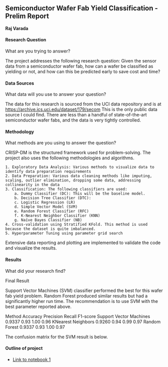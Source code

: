 ## Semiconductor Wafer Fab Yield Classification - Prelim Report

**Raj Varada**

#### Research Question
What are you trying to answer?

The project addresses the following research question: Given the sensor data from a semiconductor wafer fab, how can a wafer be classified as yielding or not, and how can this be predicted early to save cost and time? 


#### Data Sources
What data will you use to answer your question?

The data for this research is sourced from the UCI data repository and is at https://archive.ics.uci.edu/dataset/179/secom
This is the only public data source I could find. There are less than a handful of state-of-the-art semiconductor wafer fabs, and the data is very tightly controlled.

#### Methodology
What methods are you using to answer the question?

CRISP-DM is the structured framework used for problem-solving. The project also uses the following methodologies and algorithms. 

	1. Exploratory Data Analysis: Various methods to visualize data to identify data preparation requirements
	2. Data Preparation: Various data cleaning methods like imputing, scaling, outlier elimination, dropping some data, addressing collinearity in the data
	3. Classification: The following classifiers are used:
		a. Dummy Classifier (DC): This will be the baseline model. 
		b. Decision Tree Classifier (DTC): 
		c. Logistic Regression (LR)
		d. Simple Vector Model (SVM)
		e. Random Forest Classifier (RFC)
		f. K-Nearest Neighbor Classifier (KNN)
		g. Naïve Bayes Classifier (NB)
	4. Cross-validation using Stratified KFold. This method is used because the dataset is quite imbalanced. 
	5. Hyperparameter Tuning using parameter grid search

Extensive data reporting and plotting are implemented to validate the code and visualize the results. 

#### Results
What did your research find?

Final Result

Support Vector Machines (SVM) classifier performed the best for this wafer fab yield problem. Random Forest produced similar results but had a significantly higher run time. The recommendation is to use SVM with the best parameter reported above.

Method	Accuracy	Precision	Recall	F1-score
Support Vector Machines	0.9337	0.93	1.00	0.96
KNearest Neighbors	0.9260	0.94	0.99	0.97
Random Forest	0.9337	0.93	1.00	0.97

The confusion matrix for the SVM result is below. 

#### Outline of project

- [Link to notebook 1]()


